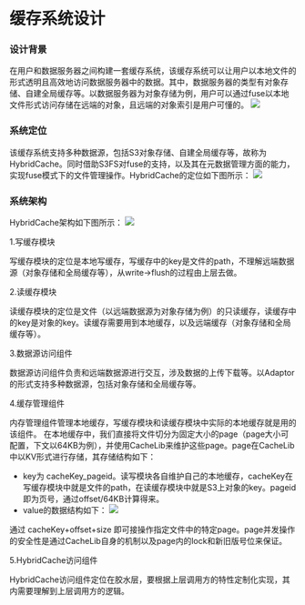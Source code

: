 # 缓存系统设计

### 设计背景

在用户和数据服务器之间构建一套缓存系统，该缓存系统可以让用户以本地文件的形式透明且高效地访问数据服务器中的数据。其中，数据服务器的类型有对象存储、自建全局缓存等。以数据服务器为对象存储为例，用户可以通过fuse以本地文件形式访问存储在远端的对象，且远端的对象索引是用户可懂的。
![](https://www.osredm.com/jiuyuan/JYCache/tree/master/doc/image/system_purpose.png)

### 系统定位
该缓存系统支持多种数据源，包括S3对象存储、自建全局缓存等，故称为HybridCache。同时借助S3FS对fuse的支持，以及其在元数据管理方面的能力，实现fuse模式下的文件管理操作。HybridCache的定位如下图所示：
![](https://www.osredm.com/jiuyuan/JYCache/tree/master/doc/image/system_positioning.png)

### 系统架构
HybridCache架构如下图所示：
![](https://www.osredm.com/jiuyuan/JYCache/tree/master/doc/image/HybridCache_architecture.PNG)

1.写缓存模块

写缓存模块的定位是本地写缓存，写缓存中的key是文件的path，不理解远端数据源（对象存储和全局缓存等），从write->flush的过程由上层去做。

2.读缓存模块

读缓存模块的定位是文件（以远端数据源为对象存储为例）的只读缓存，读缓存中的key是对象的key。读缓存需要用到本地缓存，以及远端缓存（对象存储和全局缓存等）。

3.数据源访问组件

数据源访问组件负责和远端数据源进行交互，涉及数据的上传下载等。以Adaptor的形式支持多种数据源，包括对象存储和全局缓存等。

4.缓存管理组件

内存管理组件管理本地缓存，写缓存模块和读缓存模块中实际的本地缓存就是用的该组件。
在本地缓存中，我们直接将文件切分为固定大小的page（page大小可配置，下文以64KB为例），并使用CacheLib来维护这些page。page在CacheLib中以KV形式进行存储，其存储结构如下：
- key为 cacheKey_pageid。读写模块各自维护自己的本地缓存，cacheKey在写缓存模块中就是文件的path，在读缓存模块中就是S3上对象的key。pageid即为页号，通过offset/64KB计算得来。
- value的数据结构如下：
![](https://www.osredm.com/jiuyuan/JYCache/tree/master/doc/image/page_structure.jpg)

通过 cacheKey+offset+size 即可接操作指定文件中的特定page。page并发操作的安全性是通过CacheLib自身的机制以及page内的lock和新旧版号位来保证。

5.HybridCache访问组件

HybridCache访问组件定位在胶水层，要根据上层调用方的特性定制化实现，其内需要理解到上层调用方的逻辑。
